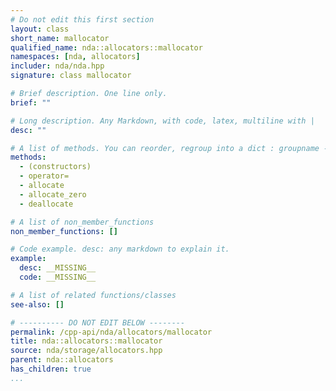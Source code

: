 ```yaml
---
# Do not edit this first section
layout: class
short_name: mallocator
qualified_name: nda::allocators::mallocator
namespaces: [nda, allocators]
includer: nda/nda.hpp
signature: class mallocator

# Brief description. One line only.
brief: ""

# Long description. Any Markdown, with code, latex, multiline with |
desc: ""

# A list of methods. You can reorder, regroup into a dict : groupname -> list
methods:
  - (constructors)
  - operator=
  - allocate
  - allocate_zero
  - deallocate

# A list of non_member_functions
non_member_functions: []

# Code example. desc: any markdown to explain it.
example:
  desc: __MISSING__
  code: __MISSING__

# A list of related functions/classes
see-also: []

# ---------- DO NOT EDIT BELOW --------
permalink: /cpp-api/nda/allocators/mallocator
title: nda::allocators::mallocator
source: nda/storage/allocators.hpp
parent: nda::allocators
has_children: true
...
```


